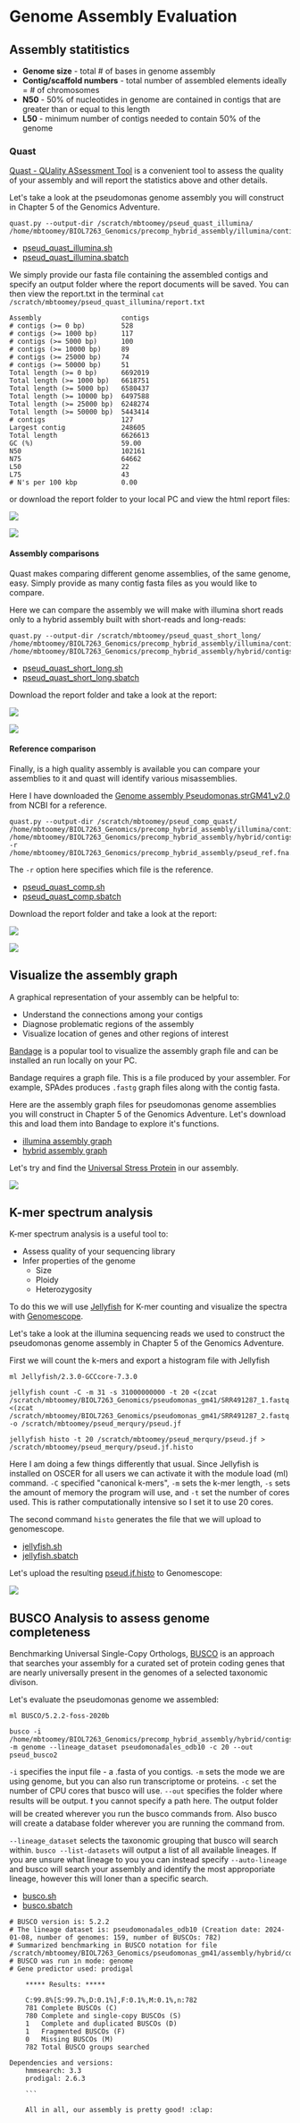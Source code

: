 # Genome Assembly Evaluation

## Assembly statitistics

* **Genome size** - total # of bases in genome assembly
* **Contig/scaffold numbers** - total number of assembled elements
ideally = # of chromosomes
* **N50** - 50% of nucleotides in genome are contained in contigs that are greater than or equal to this length
* **L50** - minimum number of contigs needed to contain 50% of the genome

### Quast

[Quast - QUality ASsessment Tool](https://github.com/ablab/quast) is a convenient tool to assess the quality of your assembly and will report the statistics above and other details. 

Let's take a look at the pseudomonas genome assembly you will construct in Chapter 5 of the Genomics Adventure.

```
quast.py --output-dir /scratch/mbtoomey/pseud_quast_illumina/ /home/mbtoomey/BIOL7263_Genomics/precomp_hybrid_assembly/illumina/contigs.fasta
```
* [pseud_quast_illumina.sh](https://github.com/mbtoomey/genome_biology_FA24/blob/main/Lessons/scripts/pseud_quast_illumina.sh)
* [pseud_quast_illumina.sbatch](https://github.com/mbtoomey/genome_biology_FA24/blob/main/Lessons/scripts/pseud_quast_illumina.sbatch)

We simply provide our fasta file containing the assembled contigs and specify an output folder where the report documents will be saved. You can then view the report.txt in the terminal `cat /scratch/mbtoomey/pseud_quast_illumina/report.txt`

```
Assembly                    contigs
# contigs (>= 0 bp)         528
# contigs (>= 1000 bp)      117
# contigs (>= 5000 bp)      100
# contigs (>= 10000 bp)     89
# contigs (>= 25000 bp)     74
# contigs (>= 50000 bp)     51
Total length (>= 0 bp)      6692019
Total length (>= 1000 bp)   6618751
Total length (>= 5000 bp)   6580437
Total length (>= 10000 bp)  6497588
Total length (>= 25000 bp)  6248274
Total length (>= 50000 bp)  5443414
# contigs                   127
Largest contig              248605
Total length                6626613
GC (%)                      59.00
N50                         102161
N75                         64662
L50                         22
L75                         43
# N's per 100 kbp           0.00
```

or download the report folder to your local PC and view the html report files:

![](https://github.com/mbtoomey/genome_biology_FA24/blob/main/Lessons/scripts/genome_eval_1.png)

![](https://github.com/mbtoomey/genome_biology_FA24/blob/main/Lessons/scripts/genome_eval_2.png)

#### Assembly comparisons

Quast makes comparing different genome assemblies, of the same genome, easy. Simply provide as many contig fasta files as you would like to compare.

Here we can compare the assembly we will make with illumina short reads only to a hybrid assembly built with short-reads and long-reads: 

```
quast.py --output-dir /scratch/mbtoomey/pseud_quast_short_long/ /home/mbtoomey/BIOL7263_Genomics/precomp_hybrid_assembly/illumina/contigs.fasta /home/mbtoomey/BIOL7263_Genomics/precomp_hybrid_assembly/hybrid/contigs.fasta
```

* [pseud_quast_short_long.sh](https://github.com/mbtoomey/genome_biology_FA24/blob/main/Lessons/scripts/pseud_quast_short_long.sh)
* [pseud_quast_short_long.sbatch](https://github.com/mbtoomey/genome_biology_FA24/blob/main/Lessons/scripts/pseud_quast_short_long.sbatch)

Download the report folder and take a look at the report: 

![](https://github.com/mbtoomey/genome_biology_FA24/blob/main/Lessons/scripts/genome_eval_3.png)

![](https://github.com/mbtoomey/genome_biology_FA24/blob/main/Lessons/scripts/genome_eval_4.png)

#### Reference comparison

Finally, is a high quality assembly is available you can compare your assemblies to it and quast will identify various misassemblies. 

Here I have downloaded the [Genome assembly Pseudomonas.strGM41_v2.0](https://www.ncbi.nlm.nih.gov/datasets/genome/GCF_000282315.2/) from NCBI for a reference. 

```
quast.py --output-dir /scratch/mbtoomey/pseud_comp_quast/ /home/mbtoomey/BIOL7263_Genomics/precomp_hybrid_assembly/illumina/contigs.fasta /home/mbtoomey/BIOL7263_Genomics/precomp_hybrid_assembly/hybrid/contigs.fasta -r /home/mbtoomey/BIOL7263_Genomics/precomp_hybrid_assembly/pseud_ref.fna.gz
```

The `-r` option here specifies which file is the reference. 

* [pseud_quast_comp.sh](https://github.com/mbtoomey/genome_biology_FA24/blob/main/Lessons/scripts/pseud_quast_short_long.sh)
* [pseud_quast_comp.sbatch](https://github.com/mbtoomey/genome_biology_FA24/blob/main/Lessons/scripts/pseud_quast_short_long.sbatch)

Download the report folder and take a look at the report: 

![](https://github.com/mbtoomey/genome_biology_FA24/blob/main/Lessons/scripts/genome_eval_5.png)

![](https://github.com/mbtoomey/genome_biology_FA24/blob/main/Lessons/scripts/genome_eval_6.png)

## Visualize the assembly graph

A graphical representation of your assembly can be helpful to: 

* Understand the connections among your contigs
* Diagnose problematic regions of the assembly
* Visualize location of genes and other regions of interest

[Bandage](https://rrwick.github.io/Bandage/) is a popular tool to visualize the assembly graph file and can be installed an run locally on your PC. 

Bandage requires a graph file. This is a file produced by your assembler. For example, SPAdes produces `.fastg` graph files along with the contig fasta. 

Here are the assembly graph files for pseudomonas genome assemblies you will construct in Chapter 5 of the Genomics Adventure. Let's download this and load them into Bandage to explore it's functions.

* [illumina assembly graph](https://drive.google.com/file/d/1RSAtTPTfF1nM0hos3u8elQrETdM0jNjF/view?usp=sharing)
* [hybrid assembly graph](https://drive.google.com/file/d/1Uxw-jzetJhYPOH-xHHzJqKqMYKYs-wh6/view?usp=sharing)

Let's try and find the [Universal Stress Protein](https://github.com/mbtoomey/genome_biology_FA24/blob/main/Lessons/scripts/USP.fasta) in our assembly. 

![](https://github.com/mbtoomey/genome_biology_FA24/blob/main/Lessons/scripts/genome_eval_7.png)

## K-mer spectrum analysis

K-mer spectrum analysis is a useful tool to: 
* Assess quality of your sequencing library
* Infer properties of the genome
  * Size
  * Ploidy 
  * Heterozygosity
  
To do this we will use [Jellyfish](https://www.genome.umd.edu/jellyfish.html#Release) for K-mer counting and visualize the spectra with [Genomescope](http://genomescope.org/genomescope2.0/).

Let's take a look at the illumina sequencing reads we used to construct the pseudomonas genome assembly in Chapter 5 of the Genomics Adventure.

First we will count the k-mers and export a histogram file with Jellyfish

```
ml Jellyfish/2.3.0-GCCcore-7.3.0

jellyfish count -C -m 31 -s 31000000000 -t 20 <(zcat /scratch/mbtoomey/BIOL7263_Genomics/pseudomonas_gm41/SRR491287_1.fastq.gz) <(zcat /scratch/mbtoomey/BIOL7263_Genomics/pseudomonas_gm41/SRR491287_2.fastq.gz) -o /scratch/mbtoomey/pseud_merqury/pseud.jf

jellyfish histo -t 20 /scratch/mbtoomey/pseud_merqury/pseud.jf > /scratch/mbtoomey/pseud_merqury/pseud.jf.histo
```
Here I am doing a few things differently that usual. Since Jellyfish is installed on OSCER for all users we can activate it with the module load (ml) command. `-C` specified "canonical k-mers", `-m` sets the k-mer length, `-s` sets the amount of memory the program will use, and `-t` set the number of cores used. This is rather computationally intensive so I set it to use 20 cores. 

The second command `histo` generates the file that we will upload to genomescope. 

* [jellyfish.sh](https://github.com/mbtoomey/genome_biology_FA24/blob/main/Lessons/scripts/jellyfish.sh)
* [jellyfish.sbatch](https://github.com/mbtoomey/genome_biology_FA24/blob/main/Lessons/scripts/jellyfish.sbatch)

Let's upload the resulting [pseud.jf.histo](https://github.com/mbtoomey/genome_biology_FA24/blob/main/Lessons/scripts/pseud.jf.histo) to Genomescope: 

![](https://github.com/mbtoomey/genome_biology_FA24/blob/main/Lessons/scripts/genome_eval_8.png)

## BUSCO Analysis to assess genome completeness

Benchmarking Universal Single-Copy Orthologs, [BUSCO](https://busco.ezlab.org/) is an approach that searches your assembly for a curated set of protein coding genes that are nearly universally present in the genomes of a selected taxonomic divison. 

Let's evaluate the pseudomonas genome we assembled: 

```
ml BUSCO/5.2.2-foss-2020b

busco -i /home/mbtoomey/BIOL7263_Genomics/precomp_hybrid_assembly/hybrid/contigs.fasta -m genome --lineage_dataset pseudomonadales_odb10 -c 20 --out pseud_busco2
```
`-i` specifies the input file - a .fasta of you contigs. `-m` sets the mode we are using genome, but you can also run transcriptome or proteins. `-c` set the number of CPU cores that busco will use. `--out` specifies the folder where results will be output. :heavy_exclamation_mark: you cannot specify a path here. The output folder will be created wherever you run the busco commands from. Also busco will create a database folder wherever you are running the command from. 

`--lineage_dataset` selects the taxonomic grouping that busco will search within. `busco --list-datasets` will output a list of all available lineages. If you are unsure what lineage to you you can instead specify `--auto-lineage` and busco will search your assembly and identify the most approporiate lineage, however this will loner than a specific search. 

* [busco.sh](https://github.com/mbtoomey/genome_biology_FA24/blob/main/Lessons/scripts/busco.sh)
* [busco.sbatch](https://github.com/mbtoomey/genome_biology_FA24/blob/main/Lessons/scripts/busco.sbatch)

```
# BUSCO version is: 5.2.2 
# The lineage dataset is: pseudomonadales_odb10 (Creation date: 2024-01-08, number of genomes: 159, number of BUSCOs: 782)
# Summarized benchmarking in BUSCO notation for file /scratch/mbtoomey/BIOL7263_Genomics/pseudomonas_gm41/assembly/hybrid/contigs.fasta
# BUSCO was run in mode: genome
# Gene predictor used: prodigal

	***** Results: *****

	C:99.8%[S:99.7%,D:0.1%],F:0.1%,M:0.1%,n:782	   
	781	Complete BUSCOs (C)			   
	780	Complete and single-copy BUSCOs (S)	   
	1	Complete and duplicated BUSCOs (D)	   
	1	Fragmented BUSCOs (F)			   
	0	Missing BUSCOs (M)			   
	782	Total BUSCO groups searched		   

Dependencies and versions:
	hmmsearch: 3.3
	prodigal: 2.6.3
	
	```
	
	All in all, our assembly is pretty good! :clap:


